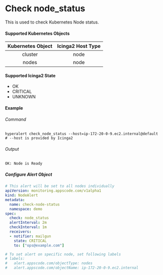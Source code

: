 # Check node_status

This is used to check Kubernetes Node status.

#### Supported Kubernetes Objects

| Kubernetes Object | Icinga2 Host Type |
| :---:             | :---:             |
| cluster           | node              |
| nodes             | node              |

#### Supported Icinga2 State

* OK
* CRITICAL
* UNKNOWN

#### Example
###### Command
```console
hyperalert check_node_status --host=ip-172-20-0-9.ec2.internal@default
# --host is provided by Icinga2
```
###### Output
```
OK: Node is Ready
```

##### Configure Alert Object
```yaml
# This alert will be set to all nodes individually
apiVersion: monitoring.appscode.com/v1alpha1
kind: NodeAlert
metadata:
  name: check-node-status
  namespace: demo
spec:
  check: node_status
  alertInterval: 2m
  checkInterval: 1m
  receivers:
  - notifier: mailgun
    state: CRITICAL
    to: ["ops@example.com"]

# To set alert on specific node, set following labels
# labels:
#   alert.appscode.com/objectType: nodes
#   alert.appscode.com/objectName: ip-172-20-0-9.ec2.internal
```
